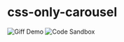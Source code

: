 # css-only-carousel

![Giff Demo](https://user-images.githubusercontent.com/2562455/233980655-67502857-4c47-400c-9742-e846865bf70a.gif)
![Code Sandbox](https://codesandbox.io/p/github/ionutale/css-only-carousel/main?layout=%257B%2522activeFilepath%2522%253A%2522%252FREADME.md%2522%252C%2522openFiles%2522%253A%255B%2522%252FREADME.md%2522%252C%2522%252Findex.html%2522%255D%252C%2522sidebarPanel%2522%253A%2522EXPLORER%2522%252C%2522gitSidebarPanel%2522%253A%2522COMMIT%2522%252C%2522fullScreenDevtools%2522%253Afalse%252C%2522rootPanelGroup%2522%253A%257B%2522type%2522%253A%2522PANEL_GROUP%2522%252C%2522panels%2522%253A%255B%257B%2522type%2522%253A%2522PANEL%2522%252C%2522panelType%2522%253A%2522TABS%2522%252C%2522id%2522%253A%2522clgujw72m004u3b6nwiqw5s61%2522%257D%255D%252C%2522direction%2522%253A%2522vertical%2522%252C%2522id%2522%253A%2522DEVTOOLS_PANELS%2522%252C%2522sizes%2522%253A%255B100%255D%257D%252C%2522tabbedPanels%2522%253A%257B%2522clgujw72m004u3b6nwiqw5s61%2522%253A%257B%2522id%2522%253A%2522clgujw72m004u3b6nwiqw5s61%2522%252C%2522activeTabId%2522%253A%2522clgujw8ez009a3b6njri4d31d%2522%252C%2522tabs%2522%253A%255B%257B%2522id%2522%253A%2522clgujw72m004t3b6n9uu1r733%2522%252C%2522type%2522%253A%2522TASK_LOG%2522%252C%2522taskId%2522%253A%2522start%2522%257D%252C%257B%2522type%2522%253A%2522TASK_PORT%2522%252C%2522taskId%2522%253A%2522start%2522%252C%2522port%2522%253A5000%252C%2522id%2522%253A%2522clgujw8ez009a3b6njri4d31d%2522%252C%2522path%2522%253A%2522%252F%2523slide-2%2522%257D%255D%257D%257D%252C%2522showSidebar%2522%253Atrue%252C%2522showDevtools%2522%253Atrue%252C%2522sidebarPanelSize%2522%253A15%252C%2522editorPanelSize%2522%253A50%252C%2522devtoolsPanelSize%2522%253A35%257D)
